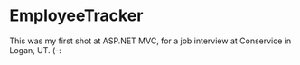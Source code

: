 # EmployeeTracker
This was my first shot at ASP.NET MVC, for a job interview at Conservice in Logan, UT. (-:

